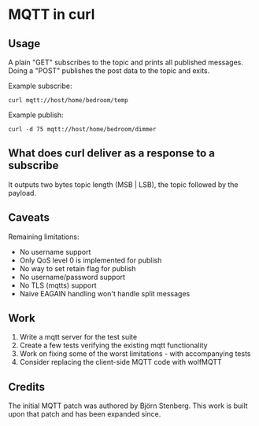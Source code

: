 # MQTT in curl

## Usage

A plain "GET" subscribes to the topic and prints all published messages.
Doing a "POST" publishes the post data to the topic and exits.

Example subscribe:

    curl mqtt://host/home/bedroom/temp

Example publish:

    curl -d 75 mqtt://host/home/bedroom/dimmer

## What does curl deliver as a response to a subscribe

It outputs two bytes topic length (MSB | LSB), the topic followed by the
payload.

## Caveats

Remaining limitations:
 - No username support
 - Only QoS level 0 is implemented for publish
 - No way to set retain flag for publish
 - No username/password support
 - No TLS (mqtts) support
 - Naive EAGAIN handling won't handle split messages

## Work

1. Write a mqtt server for the test suite
2. Create a few tests verifying the existing mqtt functionality
3. Work on fixing some of the worst limitations - with accompanying tests
4. Consider replacing the client-side MQTT code with wolfMQTT

## Credits

The initial MQTT patch was authored by Björn Stenberg. This work is built upon
that patch and has been expanded since.
